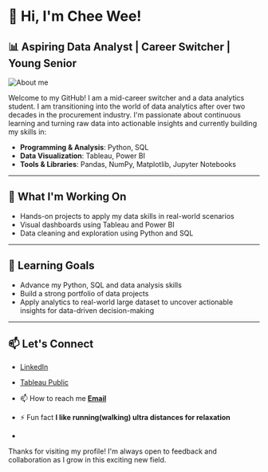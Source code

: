 # 👋 Hi, I'm Chee Wee!

## 📊 Aspiring Data Analyst | Career Switcher | Young Senior
![About me](https://raw.githubusercontent.com/7oSkaaa/7oSkaaa/refs/heads/main/Images/about_me.gif)

Welcome to my GitHub! I am a mid-career switcher and a data analytics student. I am transitioning into the world of data analytics after over two decades 
in the procurement industry. I'm passionate about continuous learning and turning raw data into actionable insights and currently building my skills in:

- **Programming & Analysis**: Python, SQL  
- **Data Visualization**: Tableau, Power BI  
- **Tools & Libraries**: Pandas, NumPy, Matplotlib, Jupyter Notebooks  

---

## 🚀 What I'm Working On
- Hands-on projects to apply my data skills in real-world scenarios
- Visual dashboards using Tableau and Power BI
- Data cleaning and exploration using Python and SQL

---

## 🌱 Learning Goals
- Advance my Python, SQL and data analysis skills
- Build a strong portfolio of data projects
- Apply analytics to real-world large dataset to uncover actionable insights for data-driven decision-making

---

## 📫 Let's Connect
- [LinkedIn](https://www.linkedin.com/in/chee-wee-ng-007997340/)
- [Tableau Public](https://public.tableau.com/app/profile/ng.chee.wee/vizzes)
- 📫 How to reach me **[Email](cheeweeng@outlook.com)**

- ⚡ Fun fact **I like running(walking) ultra distances for relaxation**
- 
Thanks for visiting my profile! I'm always open to feedback and collaboration as I grow in this exciting new field.

